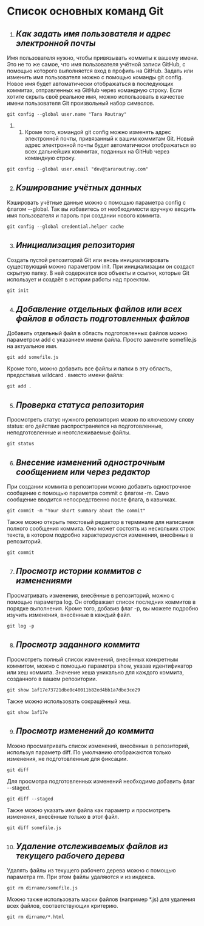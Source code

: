 # Список основных команд Git

1. ## *Как задать имя пользователя и адрес электронной почты*

Имя пользователя нужно, чтобы привязывать коммиты к вашему имени. Это не то же самое, что имя пользователя учётной записи GitHub, с помощью которого выполняется вход в профиль на GitHub. Задать или изменить имя пользователя можно с помощью команды git config. Новое имя будет автоматически отображаться в последующих коммитах, отправленных на GitHub через командную строку. Если хотите скрыть своё реальное имя, можно использовать в качестве имени пользователя Git произвольный набор символов.

``` git config --global user.name "Tara Routray" ```

1. 1. Кроме того, командой git config можно изменять адрес электронной почты, привязанный к вашим коммитам Git. Новый адрес электронной почты будет автоматически отображаться во всех дальнейших коммитах, поданных на GitHub через командную строку.

```git config --global user.email "dev@tararoutray.com"```

2. ## *Кэширование учётных данных*

Кэшировать учётные данные можно с помощью параметра config с флагом --global. Так вы избавитесь от необходимости вручную вводить имя пользователя и пароль при создании нового коммита.

``` git config --global credential.helper cache ```

3. ## *Инициализация репозитория*

Создать пустой репозиторий Git или вновь инициализировать существующий можно параметром init. При инициализации он создаст скрытую папку. В ней содержатся все объекты и ссылки, которые Git использует и создаёт в истории работы над проектом.

```git init```

 4. ## *Добавление отдельных файлов или всех файлов в область подготовленных файлов*

 Добавить отдельный файл в область подготовленных файлов можно параметром add с указанием имени файла. Просто замените somefile.js на актуальное имя.

 ```git add somefile.js```

 Кроме того, можно добавить все файлы и папки в эту область, предоставив wildcard . вместо имени файла:

 ```git add .```

 5. ## *Проверка статуса репозитория*

 Просмотреть статус нужного репозитория можно по ключевому слову status: его действие распространяется на подготовленные, неподготовленные и неотслеживаемые файлы.

 ```git status```

 6. ## *Внесение изменений однострочным сообщением или через редактор*

 При создании коммита в репозитории можно добавить однострочное сообщение с помощью параметра commit с флагом -m. Само сообщение вводится непосредственно после флага, в кавычках.

 ```git commit -m "Your short summary about the commit"```

 Также можно открыть текстовый редактор в терминале для написания полного сообщения коммита. Оно может состоять из нескольких строк текста, в котором подробно характеризуются изменения, внесённые в репозиторий.


```git commit```

7. ## *Просмотр истории коммитов с изменениями*

Просматривать изменения, внесённые в репозиторий, можно с помощью параметра log. Он отображает список последних коммитов в порядке выполнения. Кроме того, добавив флаг -p, вы можете подробно изучить изменения, внесённые в каждый файл.

```git log -p```

8. ## *Просмотр заданного коммита*

Просмотреть полный список изменений, внесённых конкретным коммитом, можно с помощью параметра show, указав идентификатор или хеш коммита. Значение хеша уникально для каждого коммита, созданного в вашем репозитории.

```git show 1af17e73721dbe0c40011b82ed4bb1a7dbe3ce29```

Также можно использовать сокращённый хеш.

```git show 1af17e```

9. ## *Просмотр изменений до коммита*

Можно просматривать список изменений, внесённых в репозиторий, используя параметр diff. По умолчанию отображаются только изменения, не подготовленные для фиксации.

```git diff```

Для просмотра подготовленных изменений необходимо добавить флаг --staged.

```git diff --staged```

Также можно указать имя файла как параметр и просмотреть изменения, внесённые только в этот файл.

```git diff somefile.js```

10. ## *Удаление отслеживаемых файлов из текущего рабочего дерева*

Удалять файлы из текущего рабочего дерева можно с помощью параметра rm. При этом файлы удаляются и из индекса.

```git rm dirname/somefile.js```

Можно также использовать маски файлов (например *.js) для удаления всех файлов, соответствующих критерию.

```git rm dirname/*.html```




